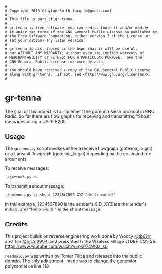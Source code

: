```
#
# Copyright 2018 Clayton Smith (argilo@gmail.com)
#
# This file is part of gr-tenna.
#
# gr-tenna is free software: you can redistribute it and/or modify
# it under the terms of the GNU General Public License as published by
# the Free Software Foundation, either version 3 of the License, or
# (at your option) any later version.
#
# gr-tenna is distributed in the hope that it will be useful,
# but WITHOUT ANY WARRANTY; without even the implied warranty of
# MERCHANTABILITY or FITNESS FOR A PARTICULAR PURPOSE.  See the
# GNU General Public License for more details.
#
# You should have received a copy of the GNU General Public License
# along with gr-tenna.  If not, see <http://www.gnu.org/licenses/>.
#
```

gr-tenna
========

The goal of this project is to implement the goTenna Mesh protocol in GNU Radio.
So far there are flow graphs for receiving and transmitting "Shout" messages
using a USRP B200.

## Usage

The `gotenna.py` script invokes either a receive flowgraph (gotenna_rx.grc) or
a transmit flowgraph (gotenna_tx.grc) depending on the command line arguments.

To receive messages:
```
./gotenna.py rx
```
To transmit a shout message:
```
./gotenna.py tx shout 1234567890 XYZ "Hello world!"
```
In this example, 1234567890 is the sender's GID, XYZ are the sender's initials,
and "Hello world!" is the shout message.

## Credits

This project builds on reverse engineering work done by Woody [@tb69rr](https://twitter.com/tb69rr)
and Tim [@bjt2n3904](https://twitter.com/bjt2n3904), and presented in the
Wireless Village at DEF CON 25: https://www.youtube.com/watch?v=pKP74WGa_s0

[`reedsolo.py`](https://pypi.org/project/reedsolo/) was written by Tomer Filiba
and released into the public domain. The only adjustment I made was to change
the generator polynomial on line 118.
